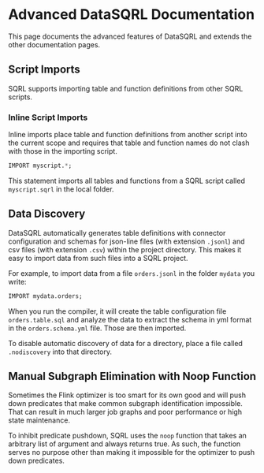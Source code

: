 # Advanced DataSQRL Documentation

This page documents the advanced features of DataSQRL and extends the other documentation pages.

## Script Imports

SQRL supports importing table and function definitions from other SQRL scripts.

### Inline Script Imports

Inline imports place table and function definitions from another script into the current scope and requires
that table and function names do not clash with those in the importing script.

```sql
IMPORT myscript.*;
```
This statement imports all tables and functions from a SQRL script called `myscript.sqrl` in the local folder.

<!--
## Repository Imports

SQRL supports importing from remote repositories like GitHub.
To define such imports, the import path is prefixed with the repository URL.

```sql
IMPORT github.com/DataSQRL/sqrl-functions:sqrl-functions.openai.vector_embedding;
```
The statement above imports the `vector_embedding` function from the sqrl-functions repository.

Repository dependencies can also be defined in the [dependency section of the configuration](configuration.md#dependencies)
which is more convenient for multiple imports from the same repository and supports tags for versioning.

-->

## Data Discovery

DataSQRL automatically generates table definitions with connector configuration and schemas for json-line files (with extension `.jsonl`) and csv files (with extension `.csv`) within the project directory. This makes it easy to import data from such files into a SQRL project.

For example, to import data from a file `orders.jsonl` in the folder `mydata` you write:
```sql
IMPORT mydata.orders;
```

When you run the compiler, it will create the table configuration file `orders.table.sql` and analyze the data to extract the schema
in yml format in the `orders.schema.yml` file. Those are then imported.

To disable automatic discovery of data for a directory, place a file called `.nodiscovery` into that directory.

## Manual Subgraph Elimination with Noop Function

Sometimes the Flink optimizer is too smart for its own good and will push down predicates that make common subgraph identification impossible. That can result in much larger job graphs and poor performance or high state maintenance.

To inhibit predicate pushdown, SQRL uses the `noop` function that takes an arbitrary list of argument and always returns true.
As such, the function serves no purpose other than making it impossible for the optimizer to push down predicates.



